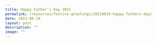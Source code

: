 ```yaml
---
title: Happy Father's Day 2021
permalink: /resources/festive-greetings/20210619-happy-fathers-day/
date: 2021-06-19
layout: post
description: ""
image: ""
---
```


